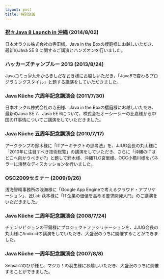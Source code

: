 ```yaml
---
layout: post
title: 特別企画
---
```


### [祝☆Java 8 Launch in 沖縄](http://java-kuche.doorkeeper.jp/events/13290) (2014/8/02)

日本オラクル株式会社の寺田様、Java in the Boxの櫻庭様にお越しいただき、最新のJava SE 8 に関するご講演とハンズオンを行いました。


### ハッカーズチャンプルー 2013 (2013/8/24)

Javaコミュ＠九州からきしだなおき様にお越しいただき，「Java8で変わるプログラミングスタイル」と題する講演をしていただきました。


### Java Küche 六周年記念講演会 (2011/7/30)

日本オラクル株式会社の寺田様、Java in the Boxの櫻庭様にお越しいただき、最新のJava SE 7、Java EE 6について、株式会社オーシーシーの比嘉様から中国のIT事情についてご講演をしていただきました。


### Java Küche 五周年記念講演会 (2010/7/17)

アークランプの鈴木様に「ITアーキテクトの思考法」を、JJUG会長の丸山様に「2010年に注目すべき技術総覧」の講演をしていただき、さらに「沖縄のITはどこへ向かうべきか?」と題して鈴木様、沖縄TLO宮里様、OCC小橋川様をパネラーに活発なディスカッションを行いました。


### OSC2009セミナー (2009/9/26)

浅海智晴事務所の浅海様に「Google App Engineで考えるクラウド・アプリケーション」、匠Lab 萩本様に「IT企業の価値を高める要求開発入門」のご講演をいただきました。


### Java Küche 二周年記念講演会 (2008/7/24)

チェンジビジョンの平鍋様にプロジェクトファシリテーションを、JJUG会長の丸山様にAndroidの講演をしていただき、大盛況のうちに開催することができました。


### Java Küche 一周年記念講演会 (2007/8/8)

Seasar2のひが様と、マジカ！の羽生様にお越しいただき、大盛況のうちに開催することができました。
